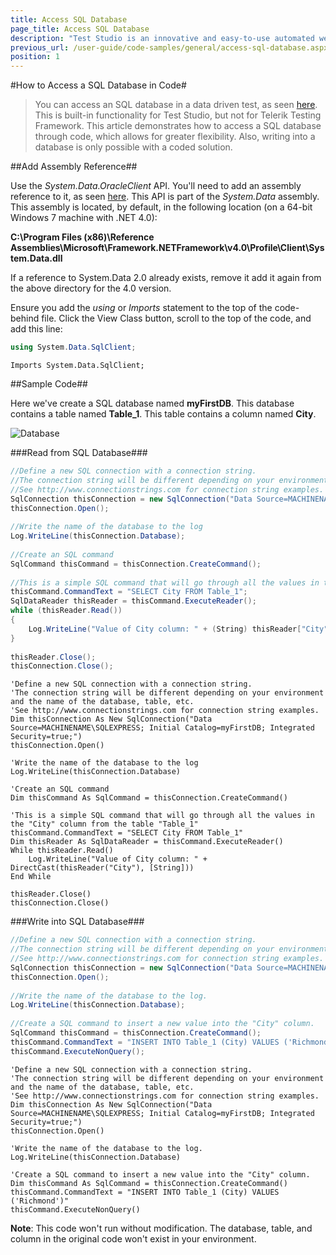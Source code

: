```yaml
---
title: Access SQL Database
page_title: Access SQL Database
description: "Test Studio is an innovative and easy-to-use automated web, WPF and load testing solution. Test Studio tests support essential technologies like ASP.NET AJAX, Silverlight, PHP and MVC. HTML5, Testing framework, functional testing, performance testing, load testing, exploratory testing, manual testing."
previous_url: /user-guide/code-samples/general/access-sql-database.aspx, /user-guide/code-samples/general/access-sql-database
position: 1
---
```

#How to Access a SQL Database in Code#

> You can access an SQL database in a data driven test, as seen <a href="/features/data-driven-testing/add-data-source#add-a-database-source" target="_blank">here</a>. This is built-in functionality for Test Studio, but not for Telerik Testing Framework. This article demonstrates how to access a SQL database through code, which allows for greater flexibility. Also, writing into a database is only possible with a coded solution.

##Add Assembly Reference##

Use the *System.Data.OracleClient* API. You'll need to add an assembly reference to it, as seen <a href="/advanced-topics/coded-steps/add-assembly-reference" target="_blank">here</a>. This API is part of the *System.Data* assembly. This assembly is located, by default, in the following location (on a 64-bit Windows 7 machine with .NET 4.0):

**C:\Program Files (x86)\Reference Assemblies\Microsoft\Framework\.NETFramework\v4.0\Profile\Client\System.Data.dll**

If a reference to System.Data 2.0 already exists, remove it add it again from the above directory for the 4.0 version.

Ensure you add the *using* or *Imports* statement to the top of the code-behind file. Click the View Class button, scroll to the top of the code, and add this line:

```C#
using System.Data.SqlClient;
```

```VB
Imports System.Data.SqlClient;
```
##Sample Code##

Here we've create a SQL database named **myFirstDB**. This database contains a table named **Table_1**. This table contains a column named **City**.

![Database][1]

###Read from SQL Database###

```C#
//Define a new SQL connection with a connection string. 
//The connection string will be different depending on your environment and the name of the database, table, etc.
//See http://www.connectionstrings.com for connection string examples.
SqlConnection thisConnection = new SqlConnection("Data Source=MACHINENAME\\SQLEXPRESS; Initial Catalog=myFirstDB; Integrated Security=true;"); 
thisConnection.Open();
 
//Write the name of the database to the log
Log.WriteLine(thisConnection.Database);
 
//Create an SQL command
SqlCommand thisCommand = thisConnection.CreateCommand();
 
//This is a simple SQL command that will go through all the values in the "City" column from the table "Table_1"
thisCommand.CommandText = "SELECT City FROM Table_1";
SqlDataReader thisReader = thisCommand.ExecuteReader();
while (thisReader.Read())
{
    Log.WriteLine("Value of City column: " + (String) thisReader["City"]);
}
 
thisReader.Close();
thisConnection.Close();
```

```VB
'Define a new SQL connection with a connection string. 
'The connection string will be different depending on your environment and the name of the database, table, etc.
'See http://www.connectionstrings.com for connection string examples.
Dim thisConnection As New SqlConnection("Data Source=MACHINENAME\SQLEXPRESS; Initial Catalog=myFirstDB; Integrated Security=true;")
thisConnection.Open()
 
'Write the name of the database to the log
Log.WriteLine(thisConnection.Database)
 
'Create an SQL command
Dim thisCommand As SqlCommand = thisConnection.CreateCommand()
 
'This is a simple SQL command that will go through all the values in the "City" column from the table "Table_1"
thisCommand.CommandText = "SELECT City FROM Table_1"
Dim thisReader As SqlDataReader = thisCommand.ExecuteReader()
While thisReader.Read()
    Log.WriteLine("Value of City column: " + DirectCast(thisReader("City"), [String]))
End While
 
thisReader.Close()
thisConnection.Close()
```
###Write into SQL Database###

```C#
//Define a new SQL connection with a connection string.
//The connection string will be different depending on your environment and the name of the database, table, etc.
//See http://www.connectionstrings.com for connection string examples.
SqlConnection thisConnection = new SqlConnection("Data Source=MACHINENAME\\SQLEXPRESS; Initial Catalog=myFirstDB; Integrated Security=true;");
thisConnection.Open();
 
//Write the name of the database to the log.
Log.WriteLine(thisConnection.Database);
 
//Create a SQL command to insert a new value into the "City" column.
SqlCommand thisCommand = thisConnection.CreateCommand();
thisCommand.CommandText = "INSERT INTO Table_1 (City) VALUES ('Richmond')";
thisCommand.ExecuteNonQuery();
```

```VB
'Define a new SQL connection with a connection string.
'The connection string will be different depending on your environment and the name of the database, table, etc.
'See http://www.connectionstrings.com for connection string examples.
Dim thisConnection As New SqlConnection("Data Source=MACHINENAME\SQLEXPRESS; Initial Catalog=myFirstDB; Integrated Security=true;")
thisConnection.Open()
 
'Write the name of the database to the log.
Log.WriteLine(thisConnection.Database)
 
'Create a SQL command to insert a new value into the "City" column.
Dim thisCommand As SqlCommand = thisConnection.CreateCommand()
thisCommand.CommandText = "INSERT INTO Table_1 (City) VALUES ('Richmond')"
thisCommand.ExecuteNonQuery()
```

**Note**: This code won't run without modification. The database, table, and column in the original code won't exist in your environment.

[1]: /img/advanced-topics/coded-samples/general/access-sql-database/fig1.png

